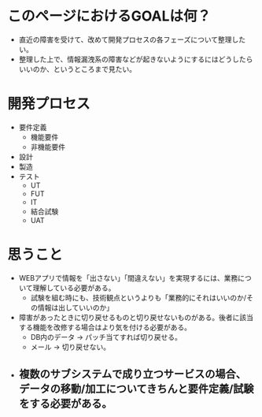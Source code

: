 # このページにおけるGOALは何？
- 直近の障害を受けて、改めて開発プロセスの各フェーズについて整理したい。
- 整理した上で、情報漏洩系の障害などが起きないようにするにはどうしたらいいのか、というところまで見たい。

# 開発プロセス

- 要件定義
  - 機能要件
  - 非機能要件
- 設計
- 製造
- テスト
  - UT
  - FUT
  - IT
  - 結合試験
  - UAT

# 思うこと
- WEBアプリで情報を「出さない」「間違えない」を実現するには、業務について理解している必要がある。
  - 試験を組む時にも、技術観点というよりも「業務的にそれはいいのか/その情報は出していいのか」
- 障害があったときに切り戻せるものと切り戻せないものがある。後者に該当する機能を改修する場合はより気を付ける必要がある。
  - DB内のデータ → パッチ当てすれば切り戻せる。
  - メール → 切り戻せない。
- 複数のサブシステムで成り立つサービスの場合、データの移動/加工についてきちんと要件定義/試験をする必要がある。
  - 
